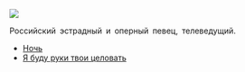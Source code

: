 ![](/songs/абв/Басков%20Николай/baskov_nikolaj.jpg)  

Российский эстрадный и оперный певец, телеведущий.

* [Ночь](/songs/абв/Басков%20Николай/Ночь)
* [Я буду руки твои целовать](/songs/абв/Басков%20Николай/Я%20буду%20руки%20твои%20целовать)